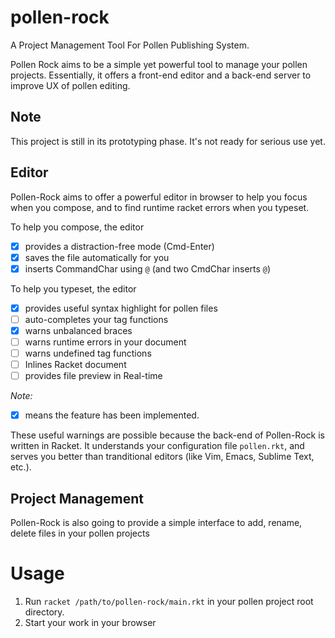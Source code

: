 # pollen-rock

A Project Management Tool For Pollen Publishing System.

Pollen Rock aims to be a simple yet powerful tool to manage your
pollen projects. Essentially, it offers a front-end editor and a
back-end server to improve UX of pollen editing.

## Note

This project is still in its prototyping phase. It's not ready for
serious use yet.

## Editor

Pollen-Rock aims to offer a powerful editor in browser to help you
focus when you compose, and to find runtime racket errors when you
typeset.

To help you compose, the editor

- [x] provides a distraction-free mode (Cmd-Enter)
- [x] saves the file automatically for you
- [x] inserts CommandChar using `@` (and two CmdChar inserts `@`)

To help you typeset, the editor

- [x] provides useful syntax highlight for pollen files
- [ ] auto-completes your tag functions
- [x] warns unbalanced braces
- [ ] warns runtime errors in your document
- [ ] warns undefined tag functions
- [ ] Inlines Racket document
- [ ] provides file preview in Real-time

*Note:*
- [x] means the feature has been implemented.

These useful warnings are possible because the back-end of Pollen-Rock
is written in Racket. It understands your configuration file
`pollen.rkt`, and serves you better than tranditional editors (like
Vim, Emacs, Sublime Text, etc.).

## Project Management

Pollen-Rock is also going to provide a simple interface to add, rename,
delete files in your pollen projects

# Usage

1. Run `racket /path/to/pollen-rock/main.rkt` in your pollen project root
directory.
2. Start your work in your browser
